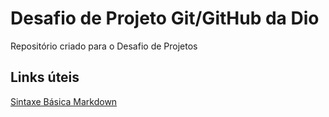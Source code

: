 # Desafio de Projeto Git/GitHub da Dio
Repositório criado para o Desafio de Projetos

## Links úteis
[Sintaxe Básica Markdown](https://www.markdownguide.org/basic-syntax/)
